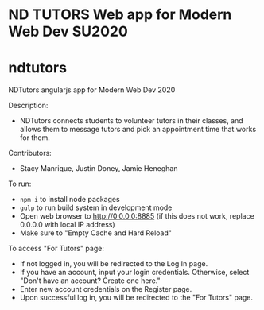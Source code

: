 
ND TUTORS
Web app for Modern Web Dev SU2020
=======
# ndtutors
NDTutors angularjs app for Modern Web Dev 2020

Description:
- NDTutors connects students to volunteer tutors in their classes, and allows them to message tutors and pick an appointment time that works for them.

Contributors: 
 - Stacy Manrique, Justin Doney, Jamie Heneghan 

To run:

- `npm i` to install node packages
- `gulp` to run build system in development mode
- Open web browser to http://0.0.0.0:8885 (if this does not work, replace 0.0.0.0 with local IP address)
- Make sure to "Empty Cache and Hard Reload"

To access "For Tutors" page:
- If not logged in, you will be redirected to the Log In page. 
- If you have an account, input your login credentials. Otherwise, select "Don't have an account? Create one here."
- Enter new account credentials on the Register page. 
- Upon successful log in, you will be redirected to the "For Tutors" page. 

